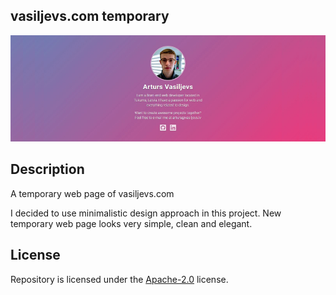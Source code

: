 ## vasiljevs.com temporary

![Repository: vasiljevs-temp](IMAGE.jpg)

## Description
A temporary web page of vasiljevs.com

I decided to use minimalistic design approach in this project. New temporary web page looks very simple, clean and elegant.

## License
Repository is licensed under the [Apache-2.0](LICENSE) license.